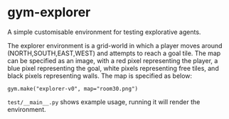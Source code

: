 # gym-explorer
A simple customisable environment for testing explorative agents. 

The explorer environment is a grid-world in which a player moves around (NORTH,SOUTH,EAST,WEST) and attempts to reach a goal tile. The map can be specified as an image, with a red pixel representing the player, a blue pixel representing the goal, white pixels representing free tiles, and black pixels representing walls. The map is specified as below:
```
gym.make("explorer-v0", map="room30.png")
```

```test/__main__.py``` shows example usage, running it will render the environment.
